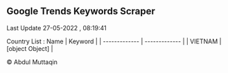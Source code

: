 

## Google Trends Keywords Scraper 
 
Last Update 27-05-2022 , 08:19:41

Country List :
 Name  | Keyword |
| ------------- | ------------- |
| VIETNAM | [object Object] |



© Abdul Muttaqin 
